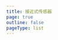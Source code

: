 ```yaml
---
title: 接近式传感器
page: true
outline: false
pageType: list
---
```


<script setup>
import AllProducts from '../../AllProducts.vue'
</script>

<AllProducts category="控制配件,接近式传感器" />
